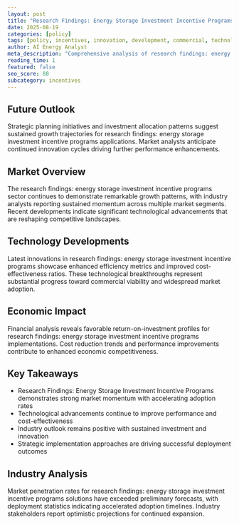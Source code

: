 ```yaml
---
layout: post
title: "Research Findings: Energy Storage Investment Incentive Programs"
date: 2025-08-19
categories: [policy]
tags: [policy, incentives, innovation, development, commercial, technology]
author: AI Energy Analyst
meta_description: "Comprehensive analysis of research findings: energy storage investment incentive programs covering market trends, technology developments, and industry outlook. Discover key insights and future projections."
reading_time: 1
featured: false
seo_score: 88
subcategory: incentives
---
```


## Future Outlook

Strategic planning initiatives and investment allocation patterns suggest sustained growth trajectories for research findings: energy storage investment incentive programs applications. Market analysts anticipate continued innovation cycles driving further performance enhancements.

## Market Overview

The research findings: energy storage investment incentive programs sector continues to demonstrate remarkable growth patterns, with industry analysts reporting sustained momentum across multiple market segments. Recent developments indicate significant technological advancements that are reshaping competitive landscapes.

## Technology Developments

Latest innovations in research findings: energy storage investment incentive programs showcase enhanced efficiency metrics and improved cost-effectiveness ratios. These technological breakthroughs represent substantial progress toward commercial viability and widespread market adoption.

## Economic Impact

Financial analysis reveals favorable return-on-investment profiles for research findings: energy storage investment incentive programs implementations. Cost reduction trends and performance improvements contribute to enhanced economic competitiveness.

## Key Takeaways

- Research Findings: Energy Storage Investment Incentive Programs demonstrates strong market momentum with accelerating adoption rates
- Technological advancements continue to improve performance and cost-effectiveness
- Industry outlook remains positive with sustained investment and innovation
- Strategic implementation approaches are driving successful deployment outcomes

## Industry Analysis

Market penetration rates for research findings: energy storage investment incentive programs solutions have exceeded preliminary forecasts, with deployment statistics indicating accelerated adoption timelines. Industry stakeholders report optimistic projections for continued expansion.

